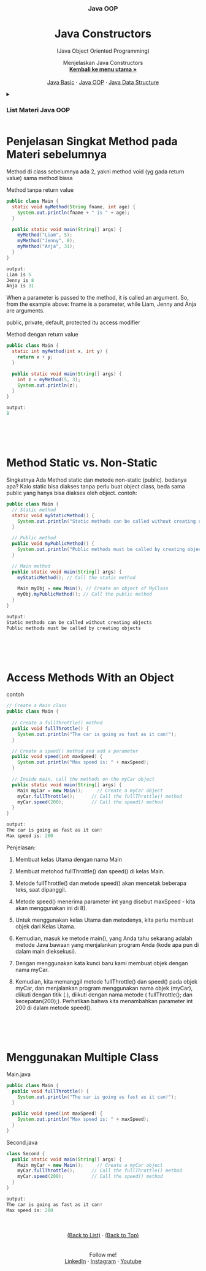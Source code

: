 <div id="top" align="center">
  <h3 align="center">Java OOP</h3>
  <h1>Java Constructors</h1>
  <p align="center">(Java Object Oriented Programming)</p>

  <p align="center">
    Menjelaskan Java Constructors
    <br />
    <a href="https://github.com/falahdrrhmn/Tutorial-Java/blob/main/README.md"><strong>Kembali ke menu utama »</strong></a>
    <br />
    <br />
    <a href="https://github.com/falahdrrhmn/Tutorial-Java/blob/main/Java%20Basic/README.md">Java Basic</a>
    ·
    <a href="https://github.com/falahdrrhmn/Tutorial-Java/blob/main/Java%20OOP/README.md">Java OOP</a>
    ·
    <a href="https://github.com/falahdrrhmn/Tutorial-Java/blob/main/Java%20Data%20Structure/README.md">Java Data Structure</a>
  </p>
</div>

<!-- TABLE OF CONTENTS -->
<details>
  <summary id="list"><H3>List Materi Java OOP</H3></summary>
  <ol>
    <li>
      <a href="https://github.com/falahdrrhmn/Tutorial-Java/blob/main/Java%20OOP/README.md">Java OOP</a>
      <ul>
        <li><a href="https://github.com/falahdrrhmn/Tutorial-Java/blob/main/Java%20OOP/DasarOOP.md">Dasar OOP</a></li>
        <li><a href="#installation">Class dan Object</a></li>
        <li><a href="#built-with">Class Methods</a></li>
        <li><a href="#built-with">Constructor</a></li>
        <li><a href="#built-with">Encapsulation</a></li>
        <li><a href="#built-with">Abstraction</a></li>
        <li><a href="#built-with">Inheritance</a></li>
        <li><a href="#built-with">Polymorphism</a></li>
      </ul>
    </li>
  </ol>
</details>

# Penjelasan Singkat Method pada Materi sebelumnya

Method di class sebelumnya ada 2, yakni method void (yg gada return value) sama method biasa

Method tanpa return value
```java
public class Main {
  static void myMethod(String fname, int age) {
    System.out.println(fname + " is " + age);
  }

  public static void main(String[] args) {
    myMethod("Liam", 5);
    myMethod("Jenny", 8);
    myMethod("Anja", 31);
  }
}

output: 
Liam is 5
Jenny is 8
Anja is 31

```
When a parameter is passed to the method, it is called an argument. So, from the example above: fname is a parameter, while Liam, Jenny and Anja are arguments.

public, private, default, protected itu access modifier

Method dengan return value
```java
public class Main {
  static int myMethod(int x, int y) {
    return x + y;
  }

  public static void main(String[] args) {
    int z = myMethod(5, 3);
    System.out.println(z);
  }
}

output:
8
```

<br><br><br>

# Method Static vs. Non-Static

Singkatnya Ada Method static dan metode non-static (public). bedanya apa? Kalo static bisa diakses tanpa perlu buat object class, beda sama public yang hanya bisa diakses oleh object. contoh:

```java
public class Main {
  // Static method
  static void myStaticMethod() {
    System.out.println("Static methods can be called without creating objects");
  }

  // Public method
  public void myPublicMethod() {
    System.out.println("Public methods must be called by creating objects");
  }

  // Main method
  public static void main(String[] args) {
    myStaticMethod(); // Call the static method

    Main myObj = new Main(); // Create an object of MyClass
    myObj.myPublicMethod(); // Call the public method
  }
}

output:
Static methods can be called without creating objects
Public methods must be called by creating objects
```
<br><br><br>

# Access Methods With an Object

contoh
```java
// Create a Main class
public class Main {
 
  // Create a fullThrottle() method
  public void fullThrottle() {
    System.out.println("The car is going as fast as it can!");
  }

  // Create a speed() method and add a parameter
  public void speed(int maxSpeed) {
    System.out.println("Max speed is: " + maxSpeed);
  }

  // Inside main, call the methods on the myCar object
  public static void main(String[] args) {
    Main myCar = new Main();     // Create a myCar object
    myCar.fullThrottle();      // Call the fullThrottle() method
    myCar.speed(200);          // Call the speed() method
  }
}

output:
The car is going as fast as it can!
Max speed is: 200
```

Penjelasan:
1) Membuat kelas Utama dengan nama Main

2) Membuat metohod fullThrottle() dan speed() di kelas Main.

3) Metode fullThrottle() dan metode speed() akan mencetak beberapa teks, saat dipanggil.

4) Metode speed() menerima parameter int yang disebut maxSpeed - kita akan menggunakan ini di 8).

5) Untuk menggunakan kelas Utama dan metodenya, kita perlu membuat objek dari Kelas Utama.

6) Kemudian, masuk ke metode main(), yang Anda tahu sekarang adalah metode Java bawaan yang menjalankan program Anda (kode apa pun di dalam main dieksekusi).

7) Dengan menggunakan kata kunci baru kami membuat objek dengan nama myCar.

8) Kemudian, kita memanggil metode fullThrottle() dan speed() pada objek myCar, dan menjalankan program menggunakan nama objek (myCar), diikuti dengan titik (.), diikuti dengan nama metode ( fullThrottle(); dan kecepatan(200);). Perhatikan bahwa kita menambahkan parameter int 200 di dalam metode speed().


<br><br><br>


# Menggunakan Multiple Class

Main.java

```java
public class Main {
  public void fullThrottle() {
    System.out.println("The car is going as fast as it can!");
  }

  public void speed(int maxSpeed) {
    System.out.println("Max speed is: " + maxSpeed);
  }
}
```

Second.java

```java
class Second {
  public static void main(String[] args) {
    Main myCar = new Main();     // Create a myCar object
    myCar.fullThrottle();      // Call the fullThrottle() method
    myCar.speed(200);          // Call the speed() method
  }
}

output:
The car is going as fast as it can!
Max speed is: 200
```








<br>
<br>

<div align="center">
  <a href="#list">(Back to List)</a>
  ·
  <a href="#top">(Back to Top)</a>
</div>

<br>
<br>

<div align="center">
    Follow me!<br>
    <a href="https://bit.ly/3Qcg3s4">LinkedIn</a>
    ·
    <a href="https://bit.ly/3oRMMaA">Instagram</a>
    ·
    <a href="https://bit.ly/3zqrTrP">Youtube</a>
</div>

